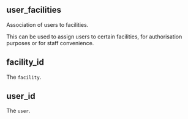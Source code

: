 ## user_facilities

Association of users to facilities.

This can be used to assign users to certain facilities, for authorisation purposes or for staff convenience.

## facility_id

The `facility`.

## user_id

The `user`.

